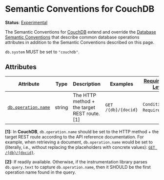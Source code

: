 <!--- Hugo front matter used to generate the website version of this page:
linkTitle: CouchDB
--->

# Semantic Conventions for CouchDB

**Status**: [Experimental][DocumentStatus]

The Semantic Conventions for [CouchDB](https://couchdb.apache.org/) extend and override the [Database Semantic Conventions](database-spans.md)
that describe common database operations attributes in addition to the Semantic Conventions
described on this page.

`db.system` MUST be set to `"couchdb"`.

## Attributes

<!-- semconv db.couchdb(full,tag=tech-specific) -->
<!-- NOTE: THIS TEXT IS AUTOGENERATED. DO NOT EDIT BY HAND. -->
<!-- see templates/registry/markdown/snippet.md.j2 -->
<!-- prettier-ignore-start -->
<!-- markdownlint-disable -->

| Attribute  | Type | Description  | Examples  | [Requirement Level](https://opentelemetry.io/docs/specs/semconv/general/attribute-requirement-level/) | Stability |
|---|---|---|---|---|---|
| [`db.operation.name`](/docs/attributes-registry/db.md) | string | The HTTP method + the target REST route. [1] | `GET /{db}/{docid}` | `Conditionally Required` [2] | ![Experimental](https://img.shields.io/badge/-experimental-blue) |

**[1]:** In **CouchDB**, `db.operation.name` should be set to the HTTP method + the target REST route according to the API reference documentation. For example, when retrieving a document, `db.operation.name` would be set to (literally, i.e., without replacing the placeholders with concrete values): [`GET /{db}/{docid}`](https://docs.couchdb.org/en/stable/api/document/common.html#get--db-docid).

**[2]:** If readily available. Otherwise, if the instrumentation library parses `db.query.text` to capture `db.operation.name`, then it SHOULD be the first operation name found in the query.



<!-- markdownlint-enable -->
<!-- prettier-ignore-end -->
<!-- END AUTOGENERATED TEXT -->
<!-- endsemconv -->

[DocumentStatus]: https://github.com/open-telemetry/opentelemetry-specification/tree/v1.31.0/specification/document-status.md

